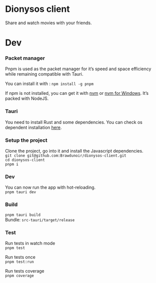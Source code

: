 # Dionysos client
Share and watch movies with your friends.

# Dev

### Packet manager
Pnpm is used as the packet manager for it’s speed and space efficiency while remaining compatible with Tauri.  

You can install it with : ```npm install -g pnpm```  

If npm is not installed, you can get it with [nvm](https://github.com/nvm-sh/nvm) or [nvm for Windows](https://github.com/coreybutler/nvm-windows). It’s packed with NodeJS.

### Tauri
You need to install Rust and some dependencies.
You can check os dependent installation [here](https://tauri.studio/v1/guides/getting-started/prerequisites/).

### Setup the project
Clone the project, go into it and install the Javascript dependencies.  
```git clone git@github.com:Brawdunoir/dionysos-client.git```  
```cd dionysos-client```  
```pnpm i```

### Dev
You can now run the app with hot-reloading.  
```pnpm tauri dev```

### Build
```pnpm tauri build```  
Bundle: ```src-tauri/target/release```

### Test
Run tests in watch mode  
```pnpm test```  

Run tests once  
```pnpm test:run```

Run tests coverage  
```pnpm coverage```
